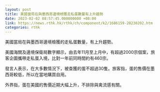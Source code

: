 ```yaml
---
layout: post
title: 美國當局在與墨西哥邊境檢獲走私蛋數量有上升趨勢
date: 2023-02-02 08:57:45.000000000 +08:00
link: https://news.rthk.hk/rthk/ch/component/k2/1686159-20230202.htm
categories: rthk
---
```


美國當局在與墨西哥邊境檢獲的走私蛋數量，有上升趨勢。

美國海關及邊境保衛局數字顯示，由去年11月至上月中，有超過2000宗個案，旅客企圖攜帶走私蛋入境，比對一年前同時間約有460宗。

發言人表示，在大多數情況下，被查獲的蛋不超過30隻。旅客指，蛋的售價在墨西哥較低，所以在當地購買自用。

外界指，蛋在美國的售價近期大幅上升，不排除與禽流感有關。
